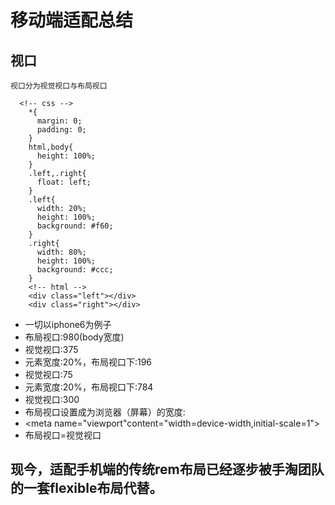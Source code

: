 # 移动端适配总结

## 视口
    视口分为视觉视口与布局视口
```
  <!-- css -->
    *{
      margin: 0;
      padding: 0;
    }
    html,body{
      height: 100%;
    }
    .left,.right{
      float: left;
    }
    .left{
      width: 20%;
      height: 100%;
      background: #f60;
    }
    .right{
      width: 80%;
      height: 100%;
      background: #ccc;
    }
    <!-- html -->
    <div class="left"></div>
    <div class="right"></div>
```
* 一切以iphone6为例子
* 布局视口:980(body宽度)
* 视觉视口:375
* 元素宽度:20%，布局视口下:196
* 视觉视口:75
* 元素宽度:20%，布局视口下:784
* 视觉视口:300
* 布局视口设置成为浏览器（屏幕）的宽度:
* <meta name="viewport"content="width=device-width,initial-scale=1">
* 布局视口=视觉视口

## 现今，适配手机端的传统rem布局已经逐步被手淘团队的一套flexible布局代替。
